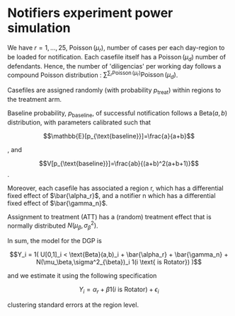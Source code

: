 # Notifiers experiment power simulation

We have $r=1,\ldots, 25$, $\operatorname{Poisson}(\mu_r)$, number of cases per each day-region to be loaded for notification. Each casefile itself has a $\operatorname{Poisson}(\mu_d)$ number of defendants. Hence, the number of 'diligencias' per working day follows a compound Poisson distribution : $\sum^{\sum_{r} \operatorname{Poisson}(\mu_r)} \operatorname{Poisson}(\mu_d)$. 

Casefiles are assigned randomly (with probability $p_{\text{treat}}$) within regions to the treatment arm. 

Baseline probability, $p_{\text{baseline}}$, of successful notification follows a $\text{Beta}(a,b)$ distribution, with parameters calibrated such that 

$$\mathbb{E}[p_{\text{baseline}}]=\frac{a}{a+b}$$ 

, and 

$$V[p_{\text{baseline}}]=\frac{ab}{(a+b)^2(a+b+1)}$$. 

Moreover, each casefile has associated a region r, which has a differential fixed effect of $\bar{\alpha_r}$, and a notifier n which has a differential fixed effect of $\bar{\gamma_n}$. 

Assignment to treatment (ATT) has a (random) treatment effect that is normally distributed $N(\mu_\beta,\sigma^2_{\beta})$. 

In sum, the model for the DGP is 

$$Y_i = 1( U[0,1]_i < \text{Beta}(a,b)_i + \bar{\alpha_r} + \bar{\gamma_n} + N(\mu_\beta,\sigma^2_{\beta})_i 1(i \text{ is Rotator}) )$$

and we estimate it using the following specification

$$Y_{i} = \alpha_{r}  + \beta 1(i \text{ is Rotator}) + \epsilon_{i}$$

clustering standard errors at the region level.
